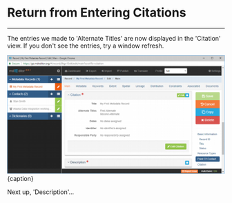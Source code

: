 # Return from Entering Citations 
---

The entries we made to 'Alternate Titles' are now displayed in the 'Citation' view. If you don't see the entries, try a window refresh.  

![Editing Window - Main - Main Resource Citation](/assets/get-started/edit-window-main-citation-3.png){caption}

Next up, 'Description'...
